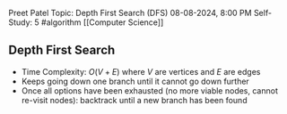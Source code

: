 Preet Patel
Topic: Depth First Search (DFS)
08-08-2024, 8:00 PM
Self-Study: 5
#algorithm 
[[Computer Science]]

## Depth First Search
- Time Complexity: $O(V+E)$ where $V$ are vertices and $E$ are edges
- Keeps going down one branch until it cannot go down further
- Once all options have been exhausted (no more viable nodes, cannot re-visit nodes): backtrack until a new branch has been found

